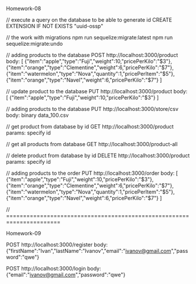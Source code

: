 Homework-08

// execute a query on the database to be able to generate id
CREATE EXTENSION IF NOT EXISTS "uuid-ossp"

// the work with migrations
npm run sequelize:migrate:latest
npm run sequelize:migrate:undo

// adding products to the database
POST http://localhost:3000/product 
body:
[
    {"item":"apple","type":"Fuji","weight":10,"pricePerKilo":"$3"},
    {"item":"orange","type":"Clementine","weight":6,"pricePerKilo":"$7"},
    {"item":"watermelon","type":"Nova","quantity":1,"pricePerItem":"$5"},
    {"item":"orange","type":"Navel","weight":6,"pricePerKilo":"$7"}
]

// update product to the database
PUT http://localhost:3000/product
body:
[
    {"item":"apple","type":"Fuji","weight":10,"pricePerKilo":"$3"}
]

// adding products to the database
PUT http://localhost:3000/store/csv
body: binary data_100.csv

// get product from database by id
GET http://localhost:3000/product
params: specify id

// get all products from database
GET http://localhost:3000/product-all


// delete product from database by id
DELETE http://localhost:3000/product
params: specify id

// adding products to the order 
PUT http://localhost:3000/order 
body:
[
    {"item":"apple","type":"Fuji","weight":10,"pricePerKilo":"$3"},
    {"item":"orange","type":"Clementine","weight":6,"pricePerKilo":"$7"},
    {"item":"watermelon","type":"Nova","quantity":1,"pricePerItem":"$5"},
    {"item":"orange","type":"Navel","weight":6,"pricePerKilo":"$7"}
]

// ======================================================================

Homework-09

POST http://localhost:3000/register
body: 
  {"firstName":"Ivan","lastName":"Ivanov","email":"ivanov@gmail.com","password":"qwe"}

POST http://localhost:3000/login
body: 
  {"email":"ivanov@gmail.com","password":"qwe"}
